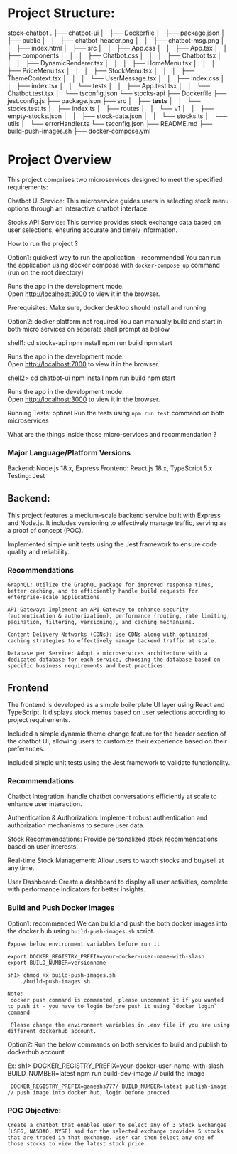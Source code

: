 # Project Structure:

stock-chatbot
.
├── chatbot-ui
│   ├── Dockerfile
│   ├── package.json
│   ├── public
│   │   ├── chatbot-header.png
│   │   ├── chatbot-msg.png
│   │   ├── index.html
│   ├── src
│   │   ├── App.css
│   │   ├── App.tsx
│   │   ├── components
│   │   │   ├── Chatbot.css
│   │   │   ├── Chatbot.tsx
│   │   │   ├── DynamicRenderer.tsx
│   │   │   ├── HomeMenu.tsx
│   │   │   ├── PriceMenu.tsx
│   │   │   ├── StockMenu.tsx
│   │   │   ├── ThemeContext.tsx
│   │   │   └── UserMessage.tsx
│   │   ├── index.css
│   │   ├── index.tsx
│   │   └── tests
│   │       ├── App.test.tsx
│   │       └── Chatbot.test.tsx
│   └── tsconfig.json
└── stocks-api
    ├── Dockerfile
    ├── jest.config.js
    ├── package.json
    ├── src
    │   ├── __tests__
    │   │   └── stocks.test.ts
    │   ├── index.ts
    │   ├── routes
    │   │   └── v1
    │   │       ├── empty-stocks.json
    │   │       ├── stock-data.json
    │   │       └── stocks.ts
    │   └── utils
    │       └── errorHandler.ts
    └── tsconfig.json
├── README.md
├── build-push-images.sh
├── docker-compose.yml

# Project Overview
This project comprises two microservices designed to meet the specified requirements:

Chatbot UI Service:
 This microservice guides users in selecting stock menu options through an interactive chatbot interface.

Stocks API Service:
 This service provides stock exchange data based on user selections, ensuring accurate and timely information.


How to run the project ?

Option1: quickest way to run the application - recommended
 You can run the application using docker compose with `docker-compose up` command (run on the root directory)

 Runs the app in the development mode.\
Open [http://localhost:3000](http://localhost:3000) to view it in the browser.

 Prerequisites:
  Make sure, docker desktop should install and running



Option2: docker platform not required
 You can manually build and start in both micro services on seperate shell prompt as bellow

 shell1: cd stocks-api
         npm install
         npm run build
         npm start

Runs the app in the development mode.\
Open [http://localhost:7000](http://localhost:7000/api/v1/exchanges) to view it in the browser.

 
 shell2> cd chatbot-ui
         npm install
         npm run build
         npm start
 
 Runs the app in the development mode.\
Open [http://localhost:3000](http://localhost:3000) to view it in the browser.

Running Tests: optinal
  Run the tests using `npm run test` command on both microservices


What are the things inside those micro-services and recommendation ?

### Major Language/Platform Versions
 Backend: Node.js 18.x, Express
 Frontend: React.js 18.x, TypeScript 5.x
 Testing: Jest


## Backend:
 This project features a medium-scale backend service built with Express and Node.js. It includes versioning to effectively manage traffic, serving as a proof of concept (POC).
 
 Implemented simple unit tests using the Jest framework to ensure code quality and reliability.


  ### Recommendations
    GraphQL: Utilize the GraphQL package for improved response times, better caching, and to efficiently handle build requests for enterprise-scale applications.

    API Gateway: Implement an API Gateway to enhance security (authentication & authorization), performance (routing, rate limiting, pagination, filtering, versioning), and caching mechanisms.

    Content Delivery Networks (CDNs): Use CDNs along with optimized caching strategies to effectively manage backend traffic at scale.

    Database per Service: Adopt a microservices architecture with a dedicated database for each service, choosing the database based on specific business requirements and best practices.

## Frontend
 The frontend is developed as a simple boilerplate UI layer using React and TypeScript. It displays stock menus based on user selections according to project requirements.

 Included a simple dynamic theme change feature for the header section of the chatbot UI, allowing users to customize their experience based on their preferences.

 Included simple unit tests using the Jest framework to validate functionality.


  ### Recommendations
   Chatbot Integration: handle chatbot conversations efficiently at scale to enhance user interaction.

   Authentication & Authorization:  Implement robust authentication and authorization mechanisms to secure user data.

   Stock Recommendations: Provide personalized stock recommendations based on user interests.

   Real-time Stock Management: Allow users to watch stocks and buy/sell at any time.

   User Dashboard: Create a dashboard to display all user activities, complete with performance indicators for better insights.
  

 ### Build and Push Docker Images

  Option1: recommended
    We can build and push the both docker images into the docker hub using `build-push-images.sh` script.

    Expose below environment variables before run it

    export DOCKER_REGISTRY_PREFIX=your-docker-user-name-with-slash
    export BUILD_NUMBER=versionname

    sh1> chmod +x build-push-images.sh
        ./build-push-images.sh

    Note: 
     docker push command is commented, please uncomment it if you wanted to push it - you have to login before push it using `docker login` command

     Please change the environment variables in .env file if you are using different dockerhub account.

  Option2:
   Run the below commands on both services to build and publish to dockerhub account

   Ex:
    sh1> 
     DOCKER_REGISTRY_PREFIX=your-docker-user-name-with-slash BUILD_NUMBER=latest npm run build-dev-image // build the image
    
     DOCKER_REGISTRY_PREFIX=ganeshs777/ BUILD_NUMBER=latest publish-image // push image into docker hub, login before procced



 ### POC Objective:
    Create a chatbot that enables user to select any of 3 Stock Exchanges (LSEG, NASDAQ, NYSE) and for the selected exchange provides 5 stocks that are traded in that exchange. User can then select any one of those stocks to view the latest stock price.

